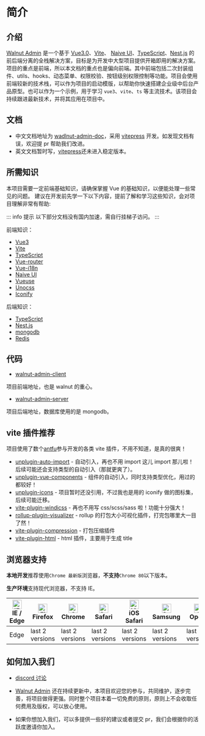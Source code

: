 # 简介

## 介绍

[Walnut Admin][walnut-admin-client] 是一个基于 [Vue3.0][vue3]、[Vite][vite]、 [Naive UI][naiveui]、[TypeScript][ts]、[Nest.js][nestjs] 的前后端分离的全栈解决方案，目标是为开发中大型项目提供开箱即用的解决方案。项目的重点是前端，所以本文档的重点也是偏向前端。其中前端包括二次封装组件、utils、hooks、动态菜单、权限校验、按钮级别权限控制等功能。项目会使用前端较新的技术栈，可以作为项目的启动模版，以帮助你快速搭建企业级中后台产品原型。也可以作为一个示例，用于学习 `vue3`、`vite`、`ts` 等主流技术。该项目会持续跟进最新技术，并将其应用在项目中。

## 文档

- 中文文档地址为 [wadlnut-admin-doc][doc]，采用 [vitepress][vitepress] 开发。如发现文档有误，欢迎提 pr 帮助我们改进。
- 英文文档暂时写，[vitepress][vitepress]还未进入稳定版本。

## 所需知识

本项目需要一定前端基础知识，请确保掌握 Vue 的基础知识，以便能处理一些常见的问题。
建议在开发前先学一下以下内容，提前了解和学习这些知识，会对项目理解非常有帮助:

::: info 提示
以下部分文档没有国内加速，需自行挂梯子访问。
:::

前端知识：

- [Vue3][vue3]
- [Vite][vite]
- [TypeScript][ts]
- [Vue-router][vue-router]
- [Vue-i18n][vue-i18n]
- [Naive UI][naiveui]
- [Vueuse][vueuse]
- [Unocss][unocss]
- [Iconify][iconify]

后端知识：

- [TypeScript][ts]
- [Nest.js][nestjs]
- [mongodb]
- [Redis]

## 代码

- [walnut-admin-client][walnut-admin-client]

项目前端地址，也是 walnut 的重心。

- [walnut-admin-server][walnut-admin-server]

项目后端地址，数据库使用的是 mongodb。

## vite 插件推荐

项目使用了数个[antfu][antfu]参与开发的各类 vite 插件，不用不知道，是真的很爽！

- [unplugin-auto-import][unplugin-auto-import] - 自动引入，再也不用 import 这儿 import 那儿啦！后续可能还会支持类型的自动引入（那就更爽了）。
- [unplugin-vue-components][unplugin-vue-components] - 组件的自动引入，同时支持类型优化，用过的都较好！
- [unplugin-icons][unplugin-icons] - 项目暂时还没引用，不过我也是用的 iconify 做的图标集，后续可能迁移。
- [vite-plugin-windicss][vite-plugin-windicss] - 再也不用写 css/scss/sass 啦！功能十分强大！
- [rollup-plugin-visualizer][rollup-plugin-visualizer] - rollup 的打包大小可视化插件，打完包哪里大一目了然！
- [vite-plugin-compression][vite-plugin-compression] - 打包压缩插件
- [vite-plugin-html][vite-plugin-html] - html 插件，主要用于生成 title

## 浏览器支持

**本地开发**推荐使用`Chrome 最新版`浏览器，**不支持**`Chrome 80`以下版本。

**生产环境**支持现代浏览器，不支持 IE。

| [<img src="https://raw.githubusercontent.com/alrra/browser-logos/master/src/edge/edge_48x48.png" alt="IE / Edge" width="24px" height="24px" />](http://godban.github.io/browsers-support-badges/)<br/>IE / Edge | [<img src="https://raw.githubusercontent.com/alrra/browser-logos/master/src/firefox/firefox_48x48.png" alt="Firefox" width="24px" height="24px" />](http://godban.github.io/browsers-support-badges/)<br/>Firefox | [<img src="https://raw.githubusercontent.com/alrra/browser-logos/master/src/chrome/chrome_48x48.png" alt="Chrome" width="24px" height="24px" />](http://godban.github.io/browsers-support-badges/)<br/>Chrome | [<img src="https://raw.githubusercontent.com/alrra/browser-logos/master/src/safari/safari_48x48.png" alt="Safari" width="24px" height="24px" />](http://godban.github.io/browsers-support-badges/)<br/>Safari | [<img src="https://raw.githubusercontent.com/alrra/browser-logos/master/src/safari-ios/safari-ios_48x48.png" alt="iOS Safari" width="24px" height="24px" />](http://godban.github.io/browsers-support-badges/)<br/>iOS Safari | [<img src="https://raw.githubusercontent.com/alrra/browser-logos/master/src/samsung-internet/samsung-internet_48x48.png" alt="Samsung" width="24px" height="24px" />](http://godban.github.io/browsers-support-badges/)<br/>Samsung | [<img src="https://raw.githubusercontent.com/alrra/browser-logos/master/src/opera/opera_48x48.png" alt="Opera" width="24px" height="24px" />](http://godban.github.io/browsers-support-badges/)<br/>Opera |
| --------------------------------------------------------------------------------------------------------------------------------------------------------------------------------------------------------------- | ----------------------------------------------------------------------------------------------------------------------------------------------------------------------------------------------------------------- | ------------------------------------------------------------------------------------------------------------------------------------------------------------------------------------------------------------- | ------------------------------------------------------------------------------------------------------------------------------------------------------------------------------------------------------------- | ----------------------------------------------------------------------------------------------------------------------------------------------------------------------------------------------------------------------------- | ----------------------------------------------------------------------------------------------------------------------------------------------------------------------------------------------------------------------------------- | --------------------------------------------------------------------------------------------------------------------------------------------------------------------------------------------------------- |
| Edge                                                                                                                                                                                                            | last 2 versions                                                                                                                                                                                                   | last 2 versions                                                                                                                                                                                               | last 2 versions                                                                                                                                                                                               | last 2 versions                                                                                                                                                                                                               | last 2 versions                                                                                                                                                                                                                     | last 2 versions                                                                                                                                                                                           |

## 如何加入我们

- <a href="https://discord.gg/kfVuasVXs2" target='_blank'>discord 讨论</a>

- [Walnut Admin][walnut-admin-client] 还在持续更新中，本项目欢迎您的参与，共同维护，逐步完善，将项目做得更强。同时整个项目本着一切免费的原则，原则上不会收取任何费用及版权，可以放心使用。
- 如果你想加入我们，可以多提供一些好的建议或者提交 pr，我们会根据你的活跃度邀请你加入。

<!-- links -->

[author]: https://github.com/Zhaocl1997
[walnut-admin-client]: https://github.com/Zhaocl1997/walnut-admin-client
[walnut-admin-server]: https://github.com/Zhaocl1997/walnut-admin-server
[doc]: https://www.baidu.com
[antfu]: https://github.com/antfu
[vue3]: https://v3.cn.vuejs.org/
[vite]: https://cn.vitejs.dev/
[naiveui]: https://www.naiveui.com/zh-CN/dark
[mongodb]: https://www.mongodb.com/
[Redis]: https://redis.io/
[ts]: https://www.typescriptlang.org/
[vitepress]: https://vitepress.vuejs.org/
[vue-router]: https://next.router.vuejs.org/
[nestjs]: https://nestjs.com/
[vueuse]: https://vueuse.org/
[windicss]: https://windicss.org/
[unocss]: https://github.com/unocss/unocss
[iconify]: https://iconify.design/
[vue-i18n]: https://vue-i18n.intlify.dev/
[unplugin-auto-import]: https://github.com/antfu/unplugin-auto-import
[unplugin-vue-components]: https://github.com/antfu/unplugin-vue-components
[unplugin-icons]: https://github.com/antfu/unplugin-icons
[vite-plugin-windicss]: https://github.com/windicss/vite-plugin-windicss
[rollup-plugin-visualizer]: https://github.com/btd/rollup-plugin-visualizer
[vite-plugin-html]: https://github.com/anncwb/vite-plugin-html
[vite-plugin-compression]: https://github.com/anncwb/vite-plugin-compression
